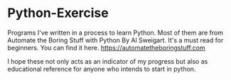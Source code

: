 # Python-Exercise
Programs I've written in a process to learn Python. 
Most of them are from Automate the Boring Stuff with Python By Al Sweigart. It's a must read for beginners.
You can find it here. https://automatetheboringstuff.com

I hope these not only acts as an indicator of my progress but also as educational reference for anyone who intends to start in python.
